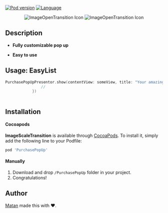 

[![Pod version](https://img.shields.io/cocoapods/v/PurchasePopUp.svg?style=flat)](http://cocoadocs.org/docsets/PurchasePopUp)
[![Language](https://img.shields.io/badge/language-swift-orange.svg?style=flat)](https://developer.apple.com/swift)

<p align = "center"><img src="https://i.giphy.com/42EBtGFL6q5cas6Amz.gif" alt="ImageOpenTransition Icon"/>
<img src="https://i.giphy.com/42EBtGFL6q5cas6Amz.gif" alt="ImageOpenTransition Icon" /></p>


## Description


* **Fully customizable pop up**

* **Easy to use**

## Usage: EasyList

```Swift
PurchasePopUpPresentor.show(contentView: someView, title: "Your amazing title", cancelHandler: {
                //
            })
        
```


## Installation

#### Cocoapods
**ImageScaleTransition** is available through [CocoaPods](http://cocoapods.org). To install
it, simply add the following line to your Podfile:

```ruby
pod 'PurchasePopUp'
```

#### Manually
1. Download and drop ```/PurchasePopUp``` folder in your project.  
2. Congratulations!  

## Author

[Matan](https://github.com/mcmatan) made this with ❤️.
